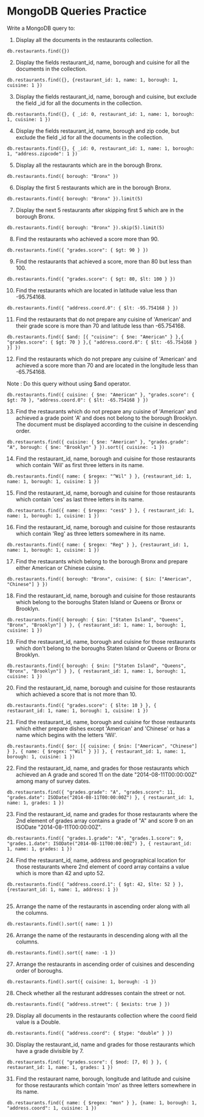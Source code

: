 # MongoDB Queries Practice

Write a MongoDB query to:

1. Display all the documents in the restaurants collection.
```
db.restaurants.find({})
```

2. Display the fields restaurant_id, name, borough and cuisine for all the documents in the collection.
```
db.restaurants.find({}, {restaurant_id: 1, name: 1, borough: 1, cuisine: 1 })

```

3. Display the fields restaurant_id, name, borough and cuisine, but exclude the field _id for all the documents in the collection.
```
db.restaurants.find({}, { _id: 0, restaurant_id: 1, name: 1, borough: 1, cuisine: 1 })

``` 

4. Display the fields restaurant_id, name, borough and zip code, but exclude the field _id for all the documents in the collection.
```
db.restaurants.find({}, { _id: 0, restaurant_id: 1, name: 1, borough: 1, "address.zipcode": 1 })

``` 

5. Display all the restaurants which are in the borough Bronx.
```
db.restaurants.find({ borough: "Bronx" })

```

6. Display the first 5 restaurants which are in the borough Bronx.
```
db.restaurants.find({ borough: "Bronx" }).limit(5)

```

7. Display the next 5 restaurants after skipping first 5 which are in the borough Bronx.
```
db.restaurants.find({ borough: "Bronx" }).skip(5).limit(5)

``` 

8. Find the restaurants who achieved a score more than 90.
```
db.restaurants.find({ "grades.score": { $gt: 90 } })

```

9. Find the restaurants that achieved a score, more than 80 but less than 100.
```
db.restaurants.find({ "grades.score": { $gt: 80, $lt: 100 } })

```

10. Find the restaurants which are located in latitude value less than -95.754168.
```
db.restaurants.find({ "address.coord.0": { $lt: -95.754168 } })

```

11. Find the restaurants that do not prepare any cuisine of 'American' and their grade score is more than 70 and latitude less than -65.754168.
```
db.restaurants.find({ $and: [{ "cuisine": { $ne: "American" } },{ "grades.score": { $gt: 70 } },{ "address.coord.0": { $lt: -65.754168 } }] })

```

12. Find the restaurants which do not prepare any cuisine of 'American' and achieved a score more than 70 and are located in the longitude less than -65.754168.

Note : Do this query without using $and operator. 
```
db.restaurants.find({ cuisine: { $ne: "American" }, "grades.score": { $gt: 70 }, "address.coord.0": { $lt: -65.754168 } })
```

13. Find the restaurants which do not prepare any cuisine of 'American' and achieved a grade point 'A' and does not belong to the borough Brooklyn. The document must be displayed according to the cuisine in descending order.
```
db.restaurants.find({ cuisine: { $ne: "American" }, "grades.grade": "A", borough: { $ne: "Brooklyn" } }).sort({ cuisine: -1 })

```

14. Find the restaurant_id, name, borough and cuisine for those restaurants which contain 'Wil' as first three letters in its name.
```
db.restaurants.find({ name: { $regex: "^Wil" } }, {restaurant_id: 1, name: 1, borough: 1, cuisine: 1 })

```

15. Find the restaurant_id, name, borough and cuisine for those restaurants which contain 'ces' as last three letters in its name. 
```
db.restaurants.find({ name: { $regex: "ces$" } }, { restaurant_id: 1, name: 1, borough: 1, cuisine: 1 })

```

16. Find the restaurant_id, name, borough and cuisine for those restaurants which contain 'Reg' as three letters somewhere in its name.
```
db.restaurants.find({ name: { $regex: "Reg" } }, {restaurant_id: 1, name: 1, borough: 1, cuisine: 1 })

```

17. Find the restaurants which belong to the borough Bronx and prepare either American or Chinese cuisine.
```
db.restaurants.find({ borough: "Bronx", cuisine: { $in: ["American", "Chinese"] } })

``` 

18. Find the restaurant_id, name, borough and cuisine for those restaurants which belong to the boroughs Staten Island or Queens or Bronx or Brooklyn.
```
db.restaurants.find({ borough: { $in: ["Staten Island", "Queens", "Bronx", "Brooklyn"] } }, { restaurant_id: 1, name: 1, borough: 1, cuisine: 1 })

```

19. Find the restaurant_id, name, borough and cuisine for those restaurants which don't belong to the boroughs Staten Island or Queens or Bronx or Brooklyn.
```
db.restaurants.find({ borough: { $nin: ["Staten Island", "Queens", "Bronx", "Brooklyn"] } }, { restaurant_id: 1, name: 1, borough: 1, cuisine: 1 })

```

20. Find the restaurant_id, name, borough and cuisine for those restaurants which achieved a score that is not more than 10.
```
db.restaurants.find({ "grades.score": { $lte: 10 } }, {  restaurant_id: 1, name: 1, borough: 1, cuisine: 1 })

```

21. Find the restaurant_id, name, borough and cuisine for those restaurants which either prepare dishes except 'American' and 'Chinese' or has a name which begins with the letters 'Wil'.
```
db.restaurants.find({ $or: [{ cuisine: { $nin: ["American", "Chinese"] } }, { name: { $regex: "^Wil" } }] }, { restaurant_id: 1, name: 1, borough: 1, cuisine: 1 })

```

22. Find the restaurant_id, name, and grades for those restaurants which achieved an A grade and scored 11 on the date "2014-08-11T00:00:00Z" among many of survey dates.
```
db.restaurants.find({ "grades.grade": "A", "grades.score": 11, "grades.date": ISODate("2014-08-11T00:00:00Z") }, { restaurant_id: 1, name: 1, grades: 1 })

```

23. Find the restaurant_id, name and grades for those restaurants where the 2nd element of grades array contains a grade of "A" and score 9 on an ISODate "2014-08-11T00:00:00Z".
```
db.restaurants.find({ "grades.1.grade": "A", "grades.1.score": 9, "grades.1.date": ISODate("2014-08-11T00:00:00Z") }, { restaurant_id: 1, name: 1, grades: 1 })

```

24. Find the restaurant_id, name, address and geographical location for those restaurants where 2nd element of coord array contains a value which is more than 42 and upto 52.
```
db.restaurants.find({ "address.coord.1": { $gt: 42, $lte: 52 } }, {restaurant_id: 1, name: 1, address: 1 })


```

25. Arrange the name of the restaurants in ascending order along with all the columns.
```
db.restaurants.find().sort({ name: 1 })

```

26. Arrange the name of the restaurants in descending along with all the columns.
```
db.restaurants.find().sort({ name: -1 })

```

27. Arrange the restaurants in ascending order of cuisines and descending order of boroughs.
```
db.restaurants.find().sort({ cuisine: 1, borough: -1 })

```

28. Check whether all the resturant addresses contain the street or not.
```
db.restaurants.find({ "address.street": { $exists: true } })

```

29. Display all documents in the restaurants collection where the coord field value is a Double.
```
db.restaurants.find({ "address.coord": { $type: "double" } })

```

30. Display the restaurant_id, name and grades for those restaurants which have a grade divisible by 7.
```
db.restaurants.find({ "grades.score": { $mod: [7, 0] } }, { restaurant_id: 1, name: 1, grades: 1 })

```

31. Find the restaurant name, borough, longitude and latitude and cuisine for those restaurants which contain 'mon' as three letters somewhere in its name.
```
db.restaurants.find({ name: { $regex: "mon" } }, {name: 1, borough: 1, "address.coord": 1, cuisine: 1 })

```